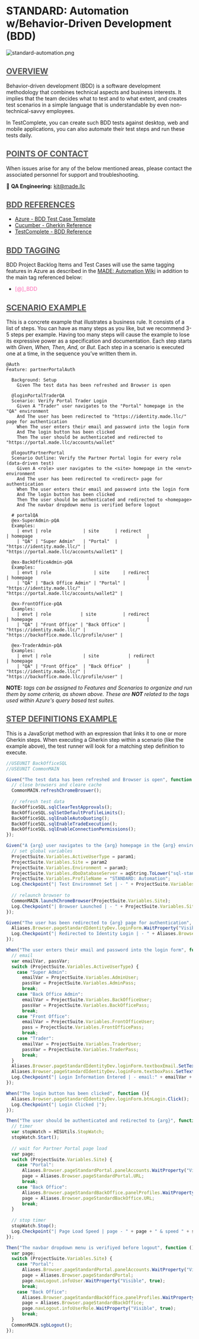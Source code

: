 **<h1> STANDARD: Automation w/Behavior-Driven Development (BDD) </h1>**

![standard-automation.png](Src/standard-automation.png)



## <span style="color:#555555"><u> **OVERVIEW** </u></span>
Behavior-driven development (BDD) is a software development methodology that combines technical aspects and business interests. It implies that the team decides what to test and to what extent, and creates test scenarios in a simple language that is understandable by even non-technical-savvy employees.

In TestComplete, you can create such BDD tests against desktop, web and mobile applications, you can also automate their test steps and run these tests daily. 

## <span style="color:#555555"><u> **POINTS OF CONTACT** </u></span>
When issues arise for any of the below mentioned areas, please contact the associated personnel for support and troubleshooting.

:taco: **QA Engineering:**<span style="color:gold"> kit@made.llc </span>



## <span style="color:#555555"><u> **BDD REFERENCES** </u></span>
- [Azure - BDD Test Case Template](https://cucumber.io/docs/gherkin/reference/)
- [Cucumber - Gherkin Reference](https://cucumber.io/docs/gherkin/reference/)
- [TestComplete - BDD Reference](https://support.smartbear.com/testcomplete/docs/bdd/index.html)



## <span style="color:#555555"><u> **BDD TAGGING** </u></span>
BDD Project Backlog Items and Test Cases will use the same tagging features in Azure as described in the [MADE: Automation Wiki](automation-manifesto.md) in addition to the main tag referenced below:
- <span style="color:hotpink"> [@]_BDD</span> 



## <span style="color:#555555"><u> **SCENARIO EXAMPLE** </u></span>
This is a concrete example that illustrates a business rule. It consists of a list of steps. You can have as many steps as you like, but we recommend 3-5 steps per example. Having too many steps will cause the example to lose its expressive power as a specification and documentation. Each step starts with _Given, When, Then, And,_ or _But_. Each step in a scenario is executed one at a time, in the sequence you’ve written them in.

```
@Auth
Feature: partnerPortalAuth

  Background: Setup 
    Given The test data has been refreshed and Browser is open

  @loginPortalTraderQA
  Scenario: Verify Portal Trader Login
    Given A "Trader" user navigates to the "Portal" homepage in the "QA" environment   
    And The user has been redirected to "https://identity.made.llc/" page for authentication
    When The user enters their email and password into the login form
    And The login button has been clicked
    Then The user should be authenticated and redirected to "https://portal.made.llc/accounts/wallet"

  @logoutPartnerPortal  
  Scenario Outline: Verify the Partner Portal login for every role (data-driven test)
    Given A <role> user navigates to the <site> homepage in the <envt> environment   
    And The user has been redirected to <redirect> page for authentication
    When The user enters their email and password into the login form
    And The login button has been clicked
    Then The user should be authenticated and redirected to <homepage>
    And The navbar dropdown menu is verified before logout
  
  # portalQA
  @ex-SuperAdmin-pQA
  Examples:
    | envt | role            | site      | redirect                               | homepage                                           |
    | "QA" | "Super Admin"   | "Portal"  | "https://identity.made.llc/" | "https://portal.made.llc/accounts/wallet1" |
    
  @ex-BackOfficeAdmin-pQA
  Examples:
    | envt | role                | site     | redirect                               | homepage                                           |
    | "QA" | "Back Office Admin" | "Portal" | "https://identity.made.llc/" | "https://portal.made.llc/accounts/wallet2" |
    
  @ex-FrontOffice-pQA
  Examples:
    | envt | role           | site          | redirect                               | homepage                                           |
    | "QA" | "Front Office" | "Back Office" | "https://identity.made.llc/" | "https://backoffice.made.llc/profile/user" |
    
  @ex-TraderAdmin-pQA
  Examples:
    | envt | role            | site           | redirect                               | homepage                                           |
    | "QA" | "Front Office"  | "Back Office"  | "https://identity.made.llc/" | "https://backoffice.made.llc/profile/user" |
```
**NOTE:** _tags can be assigned to Features and Scenarios to organize and run them by some criteria, as shown above. These are **NOT** related to the tags used within Azure's query based test suites._



## <span style="color:#555555"><u> **STEP DEFINITIONS EXAMPLE** </u></span>
This is a JavaScript method with an expression that links it to one or more Gherkin steps. When executing a Gherkin step within a scenario (like the example above), the test runner will look for a matching step definition to execute.
``` js
//USEUNIT BackOfficeSQL
//USEUNIT CommonMAIN

Given("The test data has been refreshed and Browser is open", function (){
  // close browsers and cleare cache
  CommonMAIN.refreshChromeBroswer();
  
  // refresh test data
  BackOfficeSQL.sqlClearTestApprovals();
  BackOfficeSQL.sqlSetDefaultProfileLimits();
  BackOfficeSQL.sqlEnableAutoQuoting();
  BackOfficeSQL.sqlEnableTradeExecution();  
  BackOfficeSQL.sqlEnableConnectionPermissions();
});

Given("A {arg} user navigates to the {arg} homepage in the {arg} environment", function (param1, param2, param3){
  // set global variables
  ProjectSuite.Variables.ActiveUserType = param1;
  ProjectSuite.Variables.Site = param2
  ProjectSuite.Variables.Environment = param3;
  ProjectSuite.Variables.dboDatabaseServer = aqString.ToLower("sql-standard-apis-shared-" + ProjectSuite.Variables.Environment);
  ProjectSuite.Variables.ProfileName = "STANDARD: Automation";
  Log.Checkpoint("| Test Environmnet Set | - " + ProjectSuite.Variables.Environment);
  
  // relaunch browser to 
  CommonMAIN.launchChromeBrowser(ProjectSuite.Variables.Site);
  Log.Checkpoint("| Browser Launched | - " + ProjectSuite.Variables.Site);
});

Given("The user has been redirected to {arg} page for authentication", function (param1){
  Aliases.Browser.pageStandardIdentityDev.loginForm.WaitProperty("VisibleOnScreen", true);
  Log.Checkpoint("| Redirected to Identity Login | - " + Aliases.Browser.pageStandardIdentityDev.URL);
});

When("The user enters their email and password into the login form", function (){
  // email
  var emailVar, passVar;
  switch (ProjectSuite.Variables.ActiveUserType) {
    case "Super Admin":
      emailVar = ProjectSuite.Variables.AdminUser;
      passVar = ProjectSuite.Variables.AdminPass;
      break;
    case "Back Office Admin":
      emailVar = ProjectSuite.Variables.BackOfficeUser;
      passVar = ProjectSuite.Variables.BackOfficePass;
      break;
    case "Front Office":
      emailVar = ProjectSuite.Variables.FrontOfficeUser;
      pass = ProjectSuite.Variables.FrontOfficePass;
      break;
    case "Trader":
      emailVar = ProjectSuite.Variables.TraderUser;
      passVar = ProjectSuite.Variables.TraderPass;
      break;    
  }
  Aliases.Browser.pageStandardIdentityDev.loginForm.textboxEmail.SetText(emailVar);
  Aliases.Browser.pageStandardIdentityDev.loginForm.textboxPass.SetText(passVar); 
  Log.Checkpoint("| Login Information Entered | - email:" + emailVar + " & pass:" + passVar.DecryptedValue);
});

When("The login button has been clicked", function (){
  Aliases.Browser.pageStandardIdentityDev.loginForm.btnLogin.Click(); 
  Log.Checkpoint("| Login Clicked |");
});

Then("The user should be authenticated and redirected to {arg}", function (param1){
  // timer
  var stopWatch = HISUtils.StopWatch;
  stopWatch.Start();
  
  // wait for Partner Portal page load
  var page;
  switch (ProjectSuite.Variables.Site) {
    case "Portal":
      Aliases.Browser.pageStandardPortal.panelAccounts.WaitProperty("VisibleOnScreen", true);
      page = Aliases.Browser.pageStandardPortal.URL;
      break;
    case "Back Office":
      Aliases.Browser.pageStandardBackOffice.panelProfiles.WaitProperty("VisibleOnScreen", true);
      page = Aliases.Browser.pageStandardBackOffice.URL;
      break;
  }
  
  // stop timer
  stopWatch.Stop();
  Log.Checkpoint("| Page Load Speed | page - " + page + " & speed " + stopWatch.ToString());
});

Then("The navbar dropdown menu is verifiyed before logout", function (){
  var page;
  switch (ProjectSuite.Variables.Site) {
    case "Portal":
      Aliases.Browser.pageStandardPortal.panelAccounts.WaitProperty("VisibleOnScreen", true);
      page = Aliases.Browser.pageStandardPortal;
      page.navLogout.infoUser.WaitProperty("Visible", true);
      break;
    case "Back Office":
      Aliases.Browser.pageStandardBackOffice.panelProfiles.WaitProperty("VisibleOnScreen", true);
      page = Aliases.Browser.pageStandardBackOffice;
      page.navLogout.infoUserRole.WaitProperty("Visible", true);
      break;
  } 
  CommonMAIN.sgbLogout();
});
```